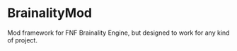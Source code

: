 # BrainalityMod
Mod framework for FNF Brainality Engine, but designed to work for any kind of project.
